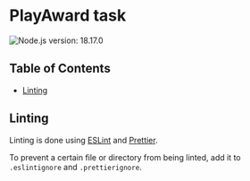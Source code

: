 # PlayAward task

![Node.js version: 18.17.0](https://img.shields.io/static/v1?label=node-version&message=18.17.0&color=brightgreen)

## Table of Contents

- [Linting](#linting)

## Linting

Linting is done using [ESLint](https://eslint.org/) and [Prettier](https://prettier.io).

To prevent a certain file or directory from being linted, add it to `.eslintignore` and `.prettierignore`.
